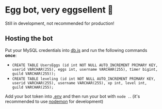 # Egg bot, very eggsellent 🥚

Still in development, not recommended for production!

## Hosting the bot

Put your MySQL credentials into [db.js](db.js) and run the following commands **once**:

- `CREATE TABLE UsersEggs (id int NOT NULL AUTO_INCREMENT PRIMARY KEY, userid VARCHAR(255), eggs int, username VARCHAR(255), timer bigint, guild VARCHAR(255));`
- `CREATE TABLE leveling (id int NOT NULL AUTO_INCREMENT PRIMARY KEY, userid VARCHAR(255), username VARCHAR(255), xp int, level int, guild VARCHAR(255);`

Add your bot token into [.env](.env) and then run your bot with `node .`.
(it's recommended to use [nodemon](https://nodemon.io/) for development)
